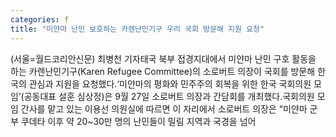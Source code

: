 ```yaml
---
categories: f
title: "미얀마 난민 보호하는 카렌난민기구 우리 국회 방문해 지원 요청"
---
```

(서울=월드코리안신문) 최병천 기자태국 북부 접경지대에서 미얀마 난민 구호 활동을 하는 카렌난민기구(Karen Refugee Committee)의 소로버트 의장이 국회를 방문해 한국의 관심과 지원을 요청했다.&lsquo;미얀마의 평화와 민주주의 회복을 위한 한국 국회의원 모임&rsquo;(공동대표 설훈 심상정)은 9월 27일 소로버트 의장과 간담회를 개최했다.국회의원 모임 간사를 맡고 있는 이용선 의원실에 따르면 이 자리에서 소로버트 의장은 &ldquo;미얀마 군부 쿠데타 이후 약 20~30만 명의 난민들이 밀림 지역과 국경을 넘어